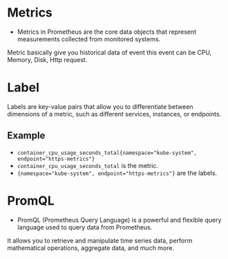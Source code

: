 # Metrics
- Metrics in Prometheus are the core data objects that represent measurements collected from monitored systems.

Metric basically give you historical data of event this event can be CPU, Memory, Disk, Http request.

# Label
Labels are key-value pairs that allow you to differentiate between dimensions of a metric, such as different services, instances, or endpoints.

## Example
- ``container_cpu_usage_seconds_total{namespace="kube-system", endpoint="https-metrics"}``
- ``container_cpu_usage_seconds_total`` is the metric.
- ``{namespace="kube-system", endpoint="https-metrics"}`` are the labels.

# PromQL
- PromQL (Prometheus Query Language) is a powerful and flexible query language used to query data from Prometheus.

It allows you to retrieve and manipulate time series data, perform mathematical operations, aggregate data, and much more.